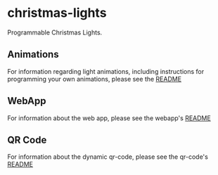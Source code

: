 # christmas-lights
Programmable Christmas Lights.

## Animations

For information regarding light animations, including instructions for programming your own animations, please see the [README](lights/lights/README.md)

## WebApp

For information about the web app, please see the webapp's [README](webapp/README.md)

## QR Code

For information about the dynamic qr-code, please see the qr-code's [README](qr-code/README.md)
